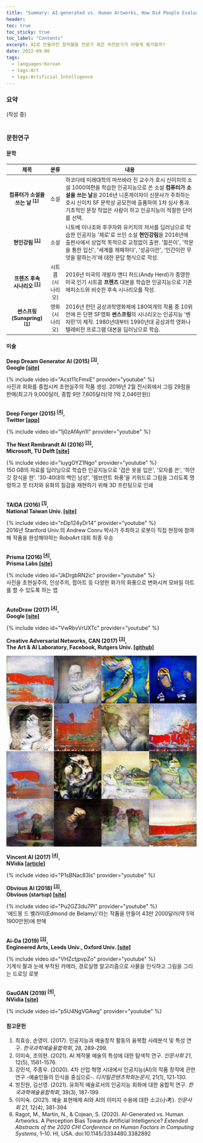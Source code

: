 ```yaml
---
title: "Summary: AI-generated vs. Human Artworks, How Did People Evaluate Visual Arts?"
header:
toc: true
toc_sticky: true
toc_label: "Contents"
excerpt: AI로 만들어진 창작물을 전문가 혹은 비전문가가 어떻게 평가할까?
date: 2022-09-08
tags:
  - languages:Korean
  - tags:Art
  - tags:Artificial Intelligence
---
```

<div class="notice--primary" markdown="1">
<h3>요약</h3>
(작성 중)
<br><br>
</div>

### 문헌연구
#### 문학

|제목|<center>분류</center>|<center>내용</center>|
|:---:|:---:|---|
|**컴퓨터가 소설을 쓰는 날 <sup>[[1]](#footnote_1)</sup>**|<center>소설</center>|하코다테 미래대학의 마쓰바라 진 교수가 호시 신이치의 소설 1000여편을 학습한 인공지능으로 쓴 소설 **컴퓨터가 소설을 쓰는 날**을 2016년 니혼게이자이 신문사가 주최하는 호시 신이치 SF 문학상 공모전에 출품하여 1차 심사 통과. 기초적인 문장 작업은 사람이 하고 인공지능이 적절한 단어를 선택.|
|**현인강림 <sup>[[1]](#footnote_1)</sup>**|<center>소설</center>|니토베 이나조와 후쿠자와 유키치의 저서를 딥러닝으로 학습한 인공지능 '제로'로 쓰인 소설 **현인강림**을 2016년에 출판사에서 상업적 목적으로 교정없이 출판. '젊은이', '학문을 통한 입신', '세계를 제패하다', '성공이란', '인간이란 무엇을 말하는가'에 대한 문답 형식으로 작성.|
|**프렌즈 후속<br> 시나리오 <sup>[[1]](#footnote_1)</sup>**|<center>시트콤<br>(시나리오)</center>|2016년 미국의 개발자 앤디 허드(Andy Herd)가 종영한 미국 인기 시트콤 **프렌즈** 대본을 학습한 인공지능으로 기존 에피소드와 비슷한 후속 시나리오를 작성.|
|**썬스프링<br>(Sunspring) <sup>[[1]](#footnote_1)</sup>**|<center>영화<br>(시나리오)</center>|2016년 런던 공상과학영화제에 180여개의 작품 중 10위 안에 든 단편 SF영화 **썬스프링**의 시나리오는 인공지능 '벤자민'이 제작. 1980년대부터 1990년대 공상과학 영화나 텔레비전 프로그램 대본을 딥러닝으로 학습.|

#### 미술 
**Deep Dream Generator AI (2015) <sup>[[3]](#footnote_3)</sup>, <br>Google [[site]](https://deepdreamgenerator.com/)**

{% include video id="Acst11cFmxE" provider="youtube" %}<br>사진과 회화를 중첩시켜 초현실주의 작품 생성. 2016년 2월 전시회에서 그림 29점을 판매(최고가 9,000달러, 종합 9만 7,605달러(약 1억 2,046만원))<br><br>

**Deep Forger (2015) <sup>[[4]](#footnote_4)</sup>, <br>Twitter [[app]](https://rarible.com/deepforger)**

{% include video id="1j0zAfAyn1I" provider="youtube" %}<br>

**The Next Rembrandt AI (2016) <sup>[[3]](#footnote_3)</sup>, <br>Microsoft, TU Delft [[site]](https://www.nextrembrandt.com/)**

{% include video id="IuygOYZ1Ngo" provider="youtube" %}<br>150 GB의 자료를 딥러닝으로 학습한 인공지능으로 '검은 옷을 입은', '모자를 쓴', '하얀 깃 장식을 한'. '30-40대의 백인 남성', '렘브란트 화풍'을 키워드로 그림을 그리도록 명령하고 붓 터치와 유화의 질감을 재현하기 위해 3D 프린팅으로 인쇄<br><br>

**TAIDA (2016) <sup>[[1]](#footnote_1)</sup>, <br>National Taiwan Univ. [[site]](https://robotart.org/2016-winners/)**

{% include video id="nDp124yDr14" provider="youtube" %}<br>2016년 Stanford Univ.의 Andrew Conru 박사가 주최하고 로봇이 직접 현장에 참여해 작품을 완성해야하는 RoboArt 대회 최종 우승<br><br>

**Prisma (2016) <sup>[[4]](#footnote_4)</sup>, <br>Prisma Labs [[site]](https://prisma-ai.com/)**

{% include video id="JkDrgbRN2ic" provider="youtube" %}<br>사진을 초현실주의, 인상주의, 팝아트 등 다양한 화가의 화풍으로 변화시켜 모바일 아트를 할 수 있도록 하는 앱<br><br>

**AutoDraw (2017) <sup>[[4]](#footnote_4)</sup>, <br>Google [[site]](https://www.autodraw.com/)**

{% include video id="VwRbvVrUXTc" provider="youtube" %}<br>

**Creative Adversarial Networks, CAN (2017) <sup>[[3]](#footnote_3)</sup>, <br>The Art & AI Laboratory, Facebook, Rutgers Univ. [[github]](https://github.com/mlberkeley/Creative-Adversarial-Networks)**

![CAN](/assets/images/CAN.png)<br>

**Vincent AI (2017) <sup>[[4]](#footnote_4)</sup>, <br>NVidia [[article]](https://www.aitimes.kr/news/articleView.html?idxno=10841)**

{% include video id="P1sBNac83ls" provider="youtube" %}<br>

**Obvious AI (2018) <sup>[[3]](#footnote_3)</sup>, <br>Obvious (startup) [[site]](https://obvious-art.com/)**

{% include video id="Pu2GZ3du7PI" provider="youtube" %}<br>'에드몽 드 벨라미(Edmond de Belamy)'라는 작품을 만들어 43만 2000달러(약 5억 1900만원)에 판매<br><br>

**Ai-Da (2019) <sup>[[3]](#footnote_3)</sup>, <br>Engineered Arts, Leeds Univ., Oxford Univ. [[site]](https://www.ai-darobot.com/)**


{% include video id="VHZctjpvpZo" provider="youtube" %}<br>기계식 팔과 눈에 부착된 카메라, 경로실행 알고리즘으로 사물을 인식하고 그림을 그리는 드로잉 로봇<br><br>

**GauGAN (2019) <sup>[[4]](#footnote_4)</sup>, <br>NVidia [[site]](http://gaugan.org/gaugan2/)**

{% include video id="p5U4NgVGAwg" provider="youtube" %}<br>

<div class="notice--primary" markdown="1">
<h4>참고문헌</h4>

1. 최효승, 손영미. (2017). 인공지능과 예술창작 활동의 융복합 사례분석 및 특성 연구. *한국과학예술융합학회*, 28, 289-299. <a name="footnote_1"></a>
2. 이미숙, 조의현. (2021). AI 제작물 예술의 특성에 대한 탐색적 연구. *인문사회 21*, 12(5), 1561-1576. <a name="footnote_2"></a>
3. 강민석, 주종우. (2020). 4차 산업 혁명 시대에서 인공지능(AI)의 작품 창작에 관한 연구 -예술인들의 인식을 중심으로-. *디지털콘텐츠학회논문지*, 21(1), 121-130. <a name="footnote_3"></a>
4. 방진원, 김선영. (2021). 유희적 예술로서의 인공지능 회화에 대한 융합적 연구. *한국과학예술융합학회*, 39(3), 187-199. <a name="footnote_4"></a>
5. 이미숙. (2021). 예술 표현매체 AI와 AI의 이미지 수용에 대한 소고(小考). *인문사회 21*, 12(4), 381-394 <a name="footnote_5"></a>
6. Ragot, M., Martin, N., & Cojean, S. (2020). AI-Generated vs. Human Artworks. A Perception Bias Towards Artificial Intelligence? *Extended Abstracts of the 2020 CHI Conference on Human Factors in Computing Systems*, 1–10. HI, USA. doi:10.1145/3334480.3382892 <a name="footnote_6"></a>
</div>